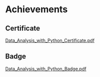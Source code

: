 

# Achievements
## Certificate
[Data_Analysis_with_Python_Certificate.pdf](https://prod-files-secure.s3.us-west-2.amazonaws.com/03e82b26-cccb-4906-bb56-adabcbdc0655/1aa3a050-2338-4a85-85d5-899bad17a31c/Data_Analysis_with_Python_Certificate.pdf?X-Amz-Algorithm=AWS4-HMAC-SHA256&X-Amz-Content-Sha256=UNSIGNED-PAYLOAD&X-Amz-Credential=ASIAZI2LB4666HH2O43E%2F20250202%2Fus-west-2%2Fs3%2Faws4_request&X-Amz-Date=20250202T024318Z&X-Amz-Expires=3600&X-Amz-Security-Token=IQoJb3JpZ2luX2VjENr%2F%2F%2F%2F%2F%2F%2F%2F%2F%2FwEaCXVzLXdlc3QtMiJGMEQCIDirIRnafysCFWZEmzhmV83IttGZXm%2BLjsPJrADMdgqbAiBgpVCxCx6Rlrerb%2BIBeIehdvOtRhXr2rDi3Yx2yaopryqIBAjj%2F%2F%2F%2F%2F%2F%2F%2F%2F%2F8BEAAaDDYzNzQyMzE4MzgwNSIM69i3SgpJu1uI9zTNKtwDwP1EGWS%2FA9VrVM2BWNg%2Bxch40LUmQ3O02dHRadpwiwgS1R9J5uNF1a%2F%2F%2FeMkfvemuer8HKVRcueZD6o7aeYESRS08BSx8yMd6Y6PpzojRQu4yAZBn7VDXK41Njf4imxbkEsqCWHc%2BnwRS3ftqdaX0sHyBPIAoEiz11kyY3sPzhhOaXdUnoaaJGeVxMnN2JmdoDG3EiHNTknB2EP0f4wI4tqvED80nHYO4HVfwUFlrZsxRwydLl%2Fx3itKnHsMmyl6srIL7myIw87MU%2FgKeQpOSl9sWYE7JnF5RBd4NTeiN9WgVTcNw8bTi1K8e8LRvv9OKLcuj261ihKIynDGJ0KfEFtCqFgnGbf8SLW6fNDOd6il41rMYRBWUeCqmgBkT8i9CHlRwM31p%2F0VDCTxxzHMoPAjv6asOEONrPO%2F4HYX7gswTnJIbdVeybdJdut88niB6q4rTxTyttev14gJdvDr4DNuqCdHT5o5IvLgW4kSdAWGFIZ%2BxA92l9WlqWMIZDIxY1Zmky4TbbbTrYncDSvwrbx%2Fi25f6IttKRz9pck4NTTn9Y3jP5S1HJqn7Fb0nEDqkxRG7vpV8sty5Yyws9i%2BGsRNs29l0u3WoRf%2FtzAUS5POTJt9%2BaQPOKYlqyswjZ%2F7vAY6pgHk0lMrUuqzJRpQNfxCMROezhp8tRo4oJMb4oxleY7onFsviKMkyCqgmS4Zk0b462MlB2CooFHwabpV7WYJZU%2Fu7bvKMRo2ZlE53ASlSdo11JInfS1Qft7X9FGBswUeyy49kAD81sEPjTYPgwGKDvy%2FThjJpvS8dqfkOdU4kg7FjnQwtS42FkCxKCHGRwZzv0DhXa2DdccmuGARJ%2FjHT%2BIsk%2Fk40IBK&X-Amz-Signature=97b884fd042eff0dc84b0b1fb41ab2458c88a9860d442e2ef2766cd4b66c3626&X-Amz-SignedHeaders=host&x-id=GetObject)
## Badge
[Data_Analysis_with_Python_Badge.pdf](https://prod-files-secure.s3.us-west-2.amazonaws.com/03e82b26-cccb-4906-bb56-adabcbdc0655/4fa9bcf8-b584-40dd-8775-c0bfadf6a6f0/Data_Analysis_with_Python_Badge.pdf?X-Amz-Algorithm=AWS4-HMAC-SHA256&X-Amz-Content-Sha256=UNSIGNED-PAYLOAD&X-Amz-Credential=ASIAZI2LB4666HH2O43E%2F20250202%2Fus-west-2%2Fs3%2Faws4_request&X-Amz-Date=20250202T024318Z&X-Amz-Expires=3600&X-Amz-Security-Token=IQoJb3JpZ2luX2VjENr%2F%2F%2F%2F%2F%2F%2F%2F%2F%2FwEaCXVzLXdlc3QtMiJGMEQCIDirIRnafysCFWZEmzhmV83IttGZXm%2BLjsPJrADMdgqbAiBgpVCxCx6Rlrerb%2BIBeIehdvOtRhXr2rDi3Yx2yaopryqIBAjj%2F%2F%2F%2F%2F%2F%2F%2F%2F%2F8BEAAaDDYzNzQyMzE4MzgwNSIM69i3SgpJu1uI9zTNKtwDwP1EGWS%2FA9VrVM2BWNg%2Bxch40LUmQ3O02dHRadpwiwgS1R9J5uNF1a%2F%2F%2FeMkfvemuer8HKVRcueZD6o7aeYESRS08BSx8yMd6Y6PpzojRQu4yAZBn7VDXK41Njf4imxbkEsqCWHc%2BnwRS3ftqdaX0sHyBPIAoEiz11kyY3sPzhhOaXdUnoaaJGeVxMnN2JmdoDG3EiHNTknB2EP0f4wI4tqvED80nHYO4HVfwUFlrZsxRwydLl%2Fx3itKnHsMmyl6srIL7myIw87MU%2FgKeQpOSl9sWYE7JnF5RBd4NTeiN9WgVTcNw8bTi1K8e8LRvv9OKLcuj261ihKIynDGJ0KfEFtCqFgnGbf8SLW6fNDOd6il41rMYRBWUeCqmgBkT8i9CHlRwM31p%2F0VDCTxxzHMoPAjv6asOEONrPO%2F4HYX7gswTnJIbdVeybdJdut88niB6q4rTxTyttev14gJdvDr4DNuqCdHT5o5IvLgW4kSdAWGFIZ%2BxA92l9WlqWMIZDIxY1Zmky4TbbbTrYncDSvwrbx%2Fi25f6IttKRz9pck4NTTn9Y3jP5S1HJqn7Fb0nEDqkxRG7vpV8sty5Yyws9i%2BGsRNs29l0u3WoRf%2FtzAUS5POTJt9%2BaQPOKYlqyswjZ%2F7vAY6pgHk0lMrUuqzJRpQNfxCMROezhp8tRo4oJMb4oxleY7onFsviKMkyCqgmS4Zk0b462MlB2CooFHwabpV7WYJZU%2Fu7bvKMRo2ZlE53ASlSdo11JInfS1Qft7X9FGBswUeyy49kAD81sEPjTYPgwGKDvy%2FThjJpvS8dqfkOdU4kg7FjnQwtS42FkCxKCHGRwZzv0DhXa2DdccmuGARJ%2FjHT%2BIsk%2Fk40IBK&X-Amz-Signature=abd539f22623a7dfe6893f0b4e2c5f64c6fe0ec795ab20ad2c6375e806b13a99&X-Amz-SignedHeaders=host&x-id=GetObject)
